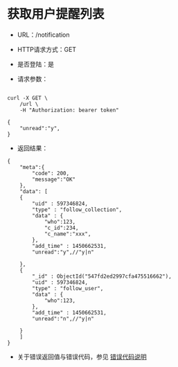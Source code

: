# 获取用户提醒列表

- URL：/notification

- HTTP请求方式：GET

- 是否登陆：是

- 请求参数：

```

curl -X GET \
    /url \
    -H "Authorization: bearer token"

{
    "unread":"y",
}

```

- 返回结果：

```
{
    "meta":{
        "code": 200,
        "message":"OK"
    },
    "data": [
    {
        "uid" : 597346824,
        "type" : "follow_collection",
        "data" : {
            "who":123,
            "c_id":234,
            "c_name":"xxx",
        },
        "add_time" : 1450662531,
        "unread":"y",//"y|n"
        
    },
    {
        "_id" : ObjectId("547fd2ed2997cfa475516662"),
        "uid" : 597346824,
        "type" : "follow_user",
        "data" : {
            "who":123,
        },
        "add_time" : 1450662531,
        "unread":"n",//"y|n"
        
    }
    ]   
}

```

- 关于错误返回值与错误代码，参见 [错误代码说明](../README.md)